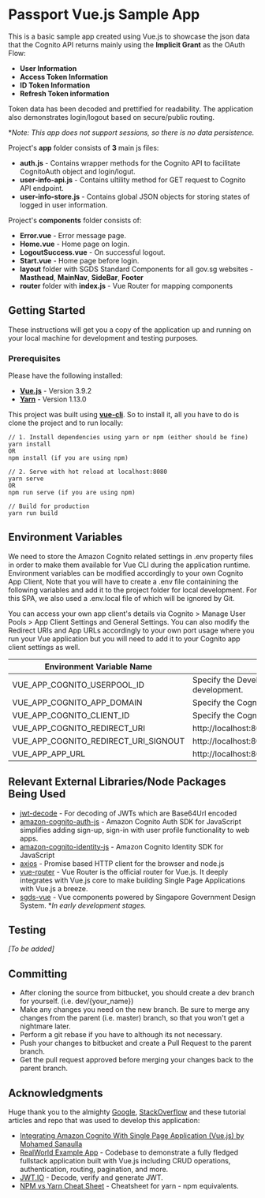 # Passport Vue.js Sample App

This is a basic sample app created using Vue.js to showcase the json data that the Cognito API returns mainly using the **Implicit Grant** as the OAuth Flow: 
* **User Information**
* **Access Token Information**
* **ID Token Information**
* **Refresh Token information**

Token data has been decoded and prettified for readability. The application also demonstrates login/logout based on secure/public routing.

**Note: This app does not support sessions, so there is no data persistence.*

Project's **app** folder consists of **3** main js files: 

* **auth.js** - Contains wrapper methods for the Cognito API to facilitate CognitoAuth object and login/logut.
* **user-info-api.js** - Contains ultility method for GET request to Cognito API endpoint.
* **user-info-store.js** - Contains global JSON objects for storing states of logged in user information.

Project's **components** folder consists of: 

* **Error.vue** - Error message page. 
* **Home.vue** - Home page on login.
* **LogoutSuccess.vue** - On successful logout.
* **Start.vue** - Home page before login.
* **layout** folder with SGDS Standard Components for all gov.sg websites - **Masthead**, **MainNav**, **SideBar**, **Footer**
* **router** folder with **index.js** - Vue Router for mapping components 

## Getting Started

These instructions will get you a copy of the application up and running on your local machine for development and testing purposes. 

### Prerequisites

Please have the following installed:

* **[Vue.js](https://vuejs.org/)** - Version 3.9.2
* **[Yarn](https://yarnpkg.com/lang/en/)** - Version 1.13.0

This project was built using **[vue-cli](https://cli.vuejs.org/)**. So to install it, all you have to do is clone the project and to run locally:

``` 
// 1. Install dependencies using yarn or npm (either should be fine)
yarn install 
OR 
npm install (if you are using npm)

// 2. Serve with hot reload at localhost:8080
yarn serve
OR
npm run serve (if you are using npm)

// Build for production 
yarn run build
```

## Environment Variables

We need to store the Amazon Cognito related settings in .env property files in order to make them available for Vue CLI during the application runtime. Environment variables can be modified accordingly to your own Cognito App Client, Note that you will have to create a .env file containining the following variables and add it to the project folder for local development. For this SPA, we also used a .env.local file of which will be ignored by Git.  

You can access your own app client's details via Cognito > Manage User Pools > App Client Settings and General Settings. You can also modify the Redirect URIs and App URLs accordingly to your own port usage where you run your Vue application but you will need to add it to your Cognito app client settings as well.  

| Environment Variable Name | Value | Location
| ------------- | ------------- | ------------- |
| VUE_APP_COGNITO_USERPOOL_ID           | Specify the Developer's **Userpool ID** for local development.|.env.local |
| VUE_APP_COGNITO_APP_DOMAIN            | Specify the Cognito's **Domain Name**                         | .env.local | 
| VUE_APP_COGNITO_CLIENT_ID             | Specify the Cognito's App **Client ID**                 | .env.local | 
| VUE_APP_COGNITO_REDIRECT_URI          | http://localhost:8080/login/oauth2/code/cognito           | .env |
| VUE_APP_COGNITO_REDIRECT_URI_SIGNOUT  | http://localhost:8080/logout                              | .env |
| VUE_APP_APP_URL                       | http://localhost:8080                                     | .env |

## Relevant External Libraries/Node Packages Being Used

* [jwt-decode](https://github.com/auth0/jwt-decode) - For decoding of JWTs which are Base64Url encoded
* [amazon-cognito-auth-js](https://github.com/aws/amazon-cognito-auth-js) -  Amazon Cognito Auth SDK for JavaScript simplifies adding sign-up, sign-in with user profile functionality to web apps.
* [amazon-cognito-identity-js](https://www.npmjs.com/package/amazon-cognito-identity-js) - Amazon Cognito Identity SDK for JavaScript
* [axios](https://github.com/axios/axios) - Promise based HTTP client for the browser and node.js
* [vue-router](https://router.vuejs.org/) - Vue Router is the official router for Vue.js. It deeply integrates with Vue.js core to make building Single Page Applications with Vue.js a breeze.
* [sgds-vue](https://github.com/GovTechSG/sgds-govtech-vue) - Vue components powered by Singapore Government Design System. **In early development stages.*

## Testing
*[To be added]*

## Committing

* After cloning the source from bitbucket, you should create a dev branch for yourself. (i.e. dev/{your_name})
* Make any changes you need on the new branch. Be sure to merge any changes from the parent (i.e. master) branch, so that you won't get a nightmare later.
* Perform a git rebase if you have to although its not necessary.
* Push your changes to bitbucket and create a Pull Request to the parent branch.
* Get the pull request approved before merging your changes back to the parent branch.


## Acknowledgments

Huge thank you to the almighty [Google](https://www.google.com/), [StackOverflow](https://stackoverflow.com/) and these tutorial articles and repo that was used to develop this application: 

* [Integrating Amazon Cognito With Single Page Application (Vue.js) by Mohamed Sanaulla](https://sanaulla.info/2019/04/20/integrating-amazon-cognito-with-single-page-application-vue-js/)
* [RealWorld Example App](https://github.com/gothinkster/vue-realworld-example-app/blob/master/README.md) - Codebase to demonstrate a fully fledged fullstack application built with Vue.js including CRUD operations, authentication, routing, pagination, and more.
* [JWT.IO](https://jwt.io/) - Decode, verify and generate JWT.
* [NPM vs Yarn Cheat Sheet](https://shift.infinite.red/npm-vs-yarn-cheat-sheet-8755b092e5cc) - Cheatsheet for yarn - npm equivalents.

